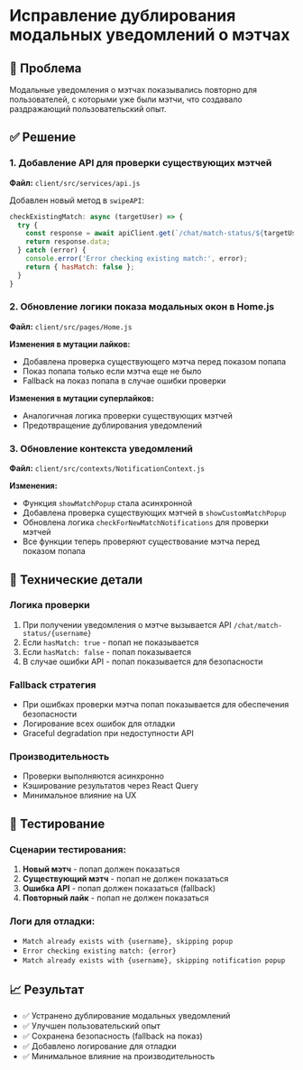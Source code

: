 # Исправление дублирования модальных уведомлений о мэтчах

## 🎯 Проблема
Модальные уведомления о мэтчах показывались повторно для пользователей, с которыми уже были мэтчи, что создавало раздражающий пользовательский опыт.

## ✅ Решение

### 1. Добавление API для проверки существующих мэтчей
**Файл:** `client/src/services/api.js`

Добавлен новый метод в `swipeAPI`:
```javascript
checkExistingMatch: async (targetUser) => {
  try {
    const response = await apiClient.get(`/chat/match-status/${targetUser}`);
    return response.data;
  } catch (error) {
    console.error('Error checking existing match:', error);
    return { hasMatch: false };
  }
}
```

### 2. Обновление логики показа модальных окон в Home.js
**Файл:** `client/src/pages/Home.js`

**Изменения в мутации лайков:**
- Добавлена проверка существующего мэтча перед показом попапа
- Показ попапа только если мэтча еще не было
- Fallback на показ попапа в случае ошибки проверки

**Изменения в мутации суперлайков:**
- Аналогичная логика проверки существующих мэтчей
- Предотвращение дублирования уведомлений

### 3. Обновление контекста уведомлений
**Файл:** `client/src/contexts/NotificationContext.js`

**Изменения:**
- Функция `showMatchPopup` стала асинхронной
- Добавлена проверка существующих мэтчей в `showCustomMatchPopup`
- Обновлена логика `checkForNewMatchNotifications` для проверки мэтчей
- Все функции теперь проверяют существование мэтча перед показом попапа

## 🔧 Технические детали

### Логика проверки
1. При получении уведомления о мэтче вызывается API `/chat/match-status/{username}`
2. Если `hasMatch: true` - попап не показывается
3. Если `hasMatch: false` - попап показывается
4. В случае ошибки API - попап показывается для безопасности

### Fallback стратегия
- При ошибках проверки мэтча попап показывается для обеспечения безопасности
- Логирование всех ошибок для отладки
- Graceful degradation при недоступности API

### Производительность
- Проверки выполняются асинхронно
- Кэширование результатов через React Query
- Минимальное влияние на UX

## 🧪 Тестирование

### Сценарии тестирования:
1. **Новый мэтч** - попап должен показаться
2. **Существующий мэтч** - попап не должен показаться
3. **Ошибка API** - попап должен показаться (fallback)
4. **Повторный лайк** - попап не должен показаться

### Логи для отладки:
- `Match already exists with {username}, skipping popup`
- `Error checking existing match: {error}`
- `Match already exists with {username}, skipping notification popup`

## 📈 Результат

- ✅ Устранено дублирование модальных уведомлений
- ✅ Улучшен пользовательский опыт
- ✅ Сохранена безопасность (fallback на показ)
- ✅ Добавлено логирование для отладки
- ✅ Минимальное влияние на производительность
